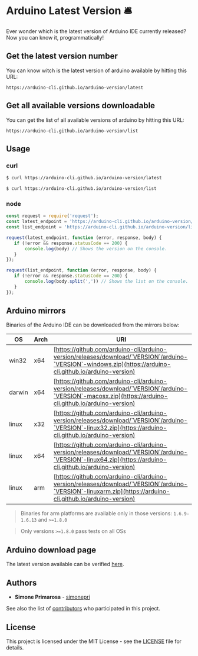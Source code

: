 # Arduino Latest Version 🛎 
Ever wonder which is the latest version of Arduino IDE currently released?
<br>Now you can know it, programmatically!

## Get the latest version number
You can know witch is the latest version of arduino available by hitting this URL:
```
https://arduino-cli.github.io/arduino-version/latest
```

## Get all available versions downloadable
You can get the list of all available versions of arduino by hitting this URL:
```
https://arduino-cli.github.io/arduino-version/list
```

## Usage
### curl
```bash
$ curl https://arduino-cli.github.io/arduino-version/latest
```

```bash
$ curl https://arduino-cli.github.io/arduino-version/list
```

### node
```javascript
const request = require('request');
const latest_endpoint = 'https://arduino-cli.github.io/arduino-version/latest';
const list_endpoint = 'https://arduino-cli.github.io/arduino-version/list';

request(latest_endpoint, function (error, response, body) {
   if (!error && response.statusCode == 200) {
       console.log(body) // Shows the version on the console.
   }
});

request(list_endpoint, function (error, response, body) {
   if (!error && response.statusCode == 200) {
       console.log(body.split(',')) // Shows the list on the console.
   }
});
```

## Arduino mirrors
Binaries of the Arduino IDE can be downloaded from the mirrors below:

OS | Arch | URI
---|------|----
win32 | x64 | [https://github.com/arduino-cli/arduino-version/releases/download/`VERSION`/arduino-`VERSION`-windows.zip](https://arduino-cli.github.io/arduino-version)
darwin | x64 | [https://github.com/arduino-cli/arduino-version/releases/download/`VERSION`/arduino-`VERSION`-macosx.zip](https://arduino-cli.github.io/arduino-version)
linux | x32 | [https://github.com/arduino-cli/arduino-version/releases/download/`VERSION`/arduino-`VERSION`-linux32.zip](https://arduino-cli.github.io/arduino-version)
linux | x64 | [https://github.com/arduino-cli/arduino-version/releases/download/`VERSION`/arduino-`VERSION`-linux64.zip](https://arduino-cli.github.io/arduino-version)
linux | arm | [https://github.com/arduino-cli/arduino-version/releases/download/`VERSION`/arduino-`VERSION`-linuxarm.zip](https://arduino-cli.github.io/arduino-version)

> Binaries for arm platforms are available only in those versions: `1.6.9-1.6.13` and `>=1.8.0`

> Only versions `>=1.8.0` pass tests on all OSs

## Arduino download page
The latest version available can be verified [here](https://www.arduino.cc/en/Main/Software).

## Authors
* **Simone Primarosa** - [simonepri](https://github.com/simonepri)

See also the list of [contributors](https://github.com/simonepri/roboprime/contributors) who participated in this project.


## License
This project is licensed under the MIT License - see the [LICENSE](LICENSE) file for details.
